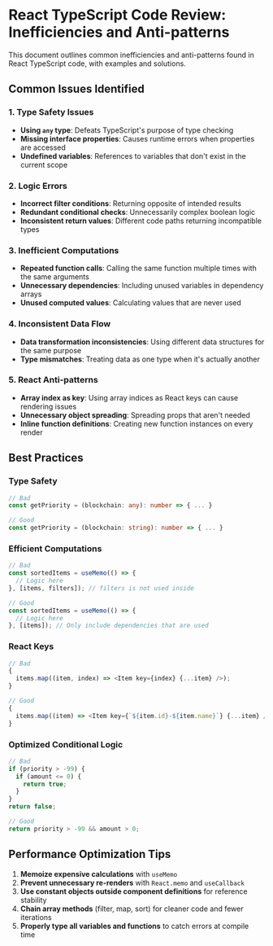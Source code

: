 # React TypeScript Code Review: Inefficiencies and Anti-patterns

This document outlines common inefficiencies and anti-patterns found in React TypeScript code, with examples and solutions.

## Common Issues Identified

### 1. Type Safety Issues

- **Using `any` type**: Defeats TypeScript's purpose of type checking
- **Missing interface properties**: Causes runtime errors when properties are accessed
- **Undefined variables**: References to variables that don't exist in the current scope

### 2. Logic Errors

- **Incorrect filter conditions**: Returning opposite of intended results
- **Redundant conditional checks**: Unnecessarily complex boolean logic
- **Inconsistent return values**: Different code paths returning incompatible types

### 3. Inefficient Computations

- **Repeated function calls**: Calling the same function multiple times with the same arguments
- **Unnecessary dependencies**: Including unused variables in dependency arrays
- **Unused computed values**: Calculating values that are never used

### 4. Inconsistent Data Flow

- **Data transformation inconsistencies**: Using different data structures for the same purpose
- **Type mismatches**: Treating data as one type when it's actually another

### 5. React Anti-patterns

- **Array index as key**: Using array indices as React keys can cause rendering issues
- **Unnecessary object spreading**: Spreading props that aren't needed
- **Inline function definitions**: Creating new function instances on every render

## Best Practices

### Type Safety

```typescript
// Bad
const getPriority = (blockchain: any): number => { ... }

// Good
const getPriority = (blockchain: string): number => { ... }
```

### Efficient Computations

```typescript
// Bad
const sortedItems = useMemo(() => {
  // Logic here
}, [items, filters]); // filters is not used inside

// Good
const sortedItems = useMemo(() => {
  // Logic here
}, [items]); // Only include dependencies that are used
```

### React Keys

```typescript
// Bad
{
  items.map((item, index) => <Item key={index} {...item} />);
}

// Good
{
  items.map((item) => <Item key={`${item.id}-${item.name}`} {...item} />);
}
```

### Optimized Conditional Logic

```typescript
// Bad
if (priority > -99) {
  if (amount <= 0) {
    return true;
  }
}
return false;

// Good
return priority > -99 && amount > 0;
```

## Performance Optimization Tips

1. **Memoize expensive calculations** with `useMemo`
2. **Prevent unnecessary re-renders** with `React.memo` and `useCallback`
3. **Use constant objects outside component definitions** for reference stability
4. **Chain array methods** (filter, map, sort) for cleaner code and fewer iterations
5. **Properly type all variables and functions** to catch errors at compile time
